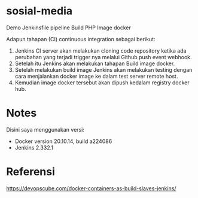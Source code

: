 # sosial-media
Demo Jenkinsfile pipeline Build PHP Image docker<br>

Adapun tahapan (CI) continuous integration sebagai berikut:<br>
1.	Jenkins CI server akan melakukan cloning code repository ketika ada perubahan yang terjadi trigger nya melalui Github push event webhook. <br>
2.	Setelah itu Jenkins akan melakukan tahapan Build image docker. <br>
3.	Setelah melakukan build image Jenkins akan melakukan testing dengan cara menjalankan docker image ke dalam test server remote host. <br>
4.	Kemudian image docker tersebut akan dipush kedalam registry docker hub. <br>

# Notes
Disini saya menggunakan versi: <br>
- Docker version 20.10.14, build a224086
- Jenkins 2.332.1

# Referensi
https://devopscube.com/docker-containers-as-build-slaves-jenkins/ <br>
